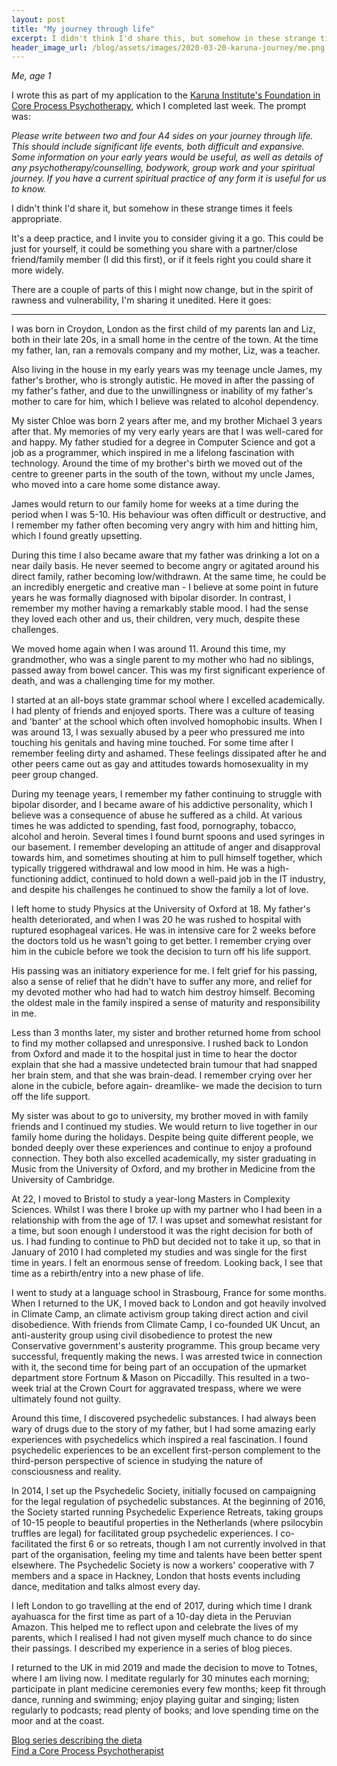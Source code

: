 ```yaml
---
layout: post
title: "My journey through life"
excerpt: I didn't think I'd share this, but somehow in these strange times it feels appropriate.
header_image_url: /blog/assets/images/2020-03-20-karuna-journey/me.png
---
```


*Me, age 1*

I wrote this as part of my application to the [Karuna Institute's Foundation in Core Process Psychotherapy](https://www.karuna-institute.co.uk/foundation-training.html), which I completed last week. The prompt was:

*Please write between two and four A4 sides on your journey through life. This should include significant life events, both difficult and expansive. Some information on your early years would be useful, as well as details of any psychotherapy/counselling, bodywork, group work and your spiritual journey. If you have a current spiritual practice of any form it is useful for us to know.*

I didn't think I'd share it, but somehow in these strange times it feels appropriate.

It's a deep practice, and I invite you to consider giving it a go. This could be just for yourself, it could be something you share with a partner/close friend/family member (I did this first), or if it feels right you could share it more widely.

There are a couple of parts of this I might now change, but in the spirit of rawness and vulnerability, I'm sharing it unedited. Here it goes:

---

I was born in Croydon, London as the first child of my parents Ian and Liz, both in their late 20s, in a small home in the centre of the town. At the time my father, Ian, ran a removals company and my mother, Liz, was a teacher.

Also living in the house in my early years was my teenage uncle James, my father's brother, who is strongly autistic. He moved in after the passing of my father's father, and due to the unwillingness or inability of my father's mother to care for him, which I believe was related to alcohol dependency.

My sister Chloe was born 2 years after me, and my brother Michael 3 years after that. My memories of my very early years are that I was well-cared for and happy. My father studied for a degree in Computer Science and got a job as a programmer, which inspired in me a lifelong fascination with technology. Around the time of my brother's birth we moved out of the centre to greener parts in the south of the town, without my uncle James, who moved into a care home some distance away.

James would return to our family home for weeks at a time during the period when I was 5-10. His behaviour was often difficult or destructive, and I remember my father often becoming very angry with him and hitting him, which I found greatly upsetting.

During this time I also became aware that my father was drinking a lot on a near daily basis. He never seemed to become angry or agitated around his direct family, rather becoming low/withdrawn. At the same time, he could be an incredibly energetic and creative man - I believe at some point in future years he was formally diagnosed with bipolar disorder. In contrast, I remember my mother having a remarkably stable mood. I had the sense they loved each other and us, their children, very much, despite these challenges.

We moved home again when I was around 11. Around this time, my grandmother, who was a single parent to my mother who had no siblings, passed away from bowel cancer. This was my first significant experience of death, and was a challenging time for my mother.

I started at an all-boys state grammar school where I excelled academically. I had plenty of friends and enjoyed sports. There was a culture of teasing and 'banter' at the school which often involved homophobic insults. When I was around 13, I was sexually abused by a peer who pressured me into touching his genitals and having mine touched. For some time after I remember feeling dirty and ashamed. These feelings dissipated after he and other peers came out as gay and attitudes towards homosexuality in my peer group changed.

During my teenage years, I remember my father continuing to struggle with bipolar disorder, and I became aware of his addictive personality, which I believe was a consequence of abuse he suffered as a child. At various times he was addicted to spending, fast food, pornography, tobacco, alcohol and heroin. Several times I found burnt spoons and used syringes in our basement. I remember developing an attitude of anger and disapproval towards him, and sometimes shouting at him to pull himself together, which typically triggered withdrawal and low mood in him. He was a high-functioning addict, continued to hold down a well-paid job in the IT industry, and despite his challenges he continued to show the family a lot of love.

I left home to study Physics at the University of Oxford at 18. My father's health deteriorated, and when I was 20 he was rushed to hospital with ruptured esophageal varices. He was in intensive care for 2 weeks before the doctors told us he wasn't going to get better. I remember crying over him in the cubicle before we took the decision to turn off his life support. 

His passing was an initiatory experience for me. I felt grief for his passing, also a sense of relief that he didn't have to suffer any more, and relief for my devoted mother who had had to watch him destroy himself. Becoming the oldest male in the family inspired a sense of maturity and responsibility in me.

Less than 3 months later, my sister and brother returned home from school to find my mother collapsed and unresponsive. I rushed back to London from Oxford and made it to the hospital just in time to hear the doctor explain that she had a massive undetected brain tumour that had snapped her brain stem, and that she was brain-dead. I remember crying over her alone in the cubicle, before again- dreamlike- we made the decision to turn off the life support.

My sister was about to go to university, my brother moved in with family friends and I continued my studies. We would return to live together in our family home during the holidays. Despite being quite different people, we bonded deeply over these experiences and continue to enjoy a profound connection. They both also excelled academically, my sister graduating in Music from the University of Oxford, and my brother in Medicine from the University of Cambridge.

At 22, I moved to Bristol to study a year-long Masters in Complexity Sciences. Whilst I was there I broke up with my partner who I had been in a relationship with from the age of 17. I was upset and somewhat resistant for a time, but soon enough I understood it was the right decision for both of us. I had funding to continue to PhD but decided not to take it up, so that in January of 2010 I had completed my studies and was single for the first time in years. I felt an enormous sense of freedom. Looking back, I see that time as a rebirth/entry into a new phase of life.

I went to study at a language school in Strasbourg, France for some months. When I returned to the UK, I moved back to London and got heavily involved in Climate Camp, an climate activism group taking direct action and civil disobedience. With friends from Climate Camp, I co-founded UK Uncut, an anti-austerity group using civil disobedience to protest the new Conservative government's austerity programme. This group became very successful, frequently making the news. I was arrested twice in connection with it, the second time for being part of an occupation of the upmarket department store Fortnum & Mason on Piccadilly. This resulted in a two-week trial at the Crown Court for aggravated trespass, where we were ultimately found not guilty.

Around this time, I discovered psychedelic substances. I had always been wary of drugs due to the story of my father, but I had some amazing early experiences with psychedelics which inspired a real fascination. I found psychedelic experiences to be an excellent first-person complement to the third-person perspective of science in studying the nature of consciousness and reality.

In 2014, I set up the Psychedelic Society, initially focused on campaigning for the legal regulation of psychedelic substances. At the beginning of 2016, the Society started running Psychedelic Experience Retreats, taking groups of 10-15 people to beautiful properties in the Netherlands (where psilocybin truffles are legal) for facilitated group psychedelic experiences. I co-facilitated the first 6 or so retreats, though I am not currently involved in that part of the organisation, feeling my time and talents have been better spent elsewhere. The Psychedelic Society is now a workers' cooperative with 7 members and a space in Hackney, London that hosts events including dance, meditation and talks almost every day.

I left London to go travelling at the end of 2017, during which time I drank ayahuasca for the first time as part of a 10-day dieta in the Peruvian Amazon. This helped me to reflect upon and celebrate the lives of my parents, which I realised I had not given myself much chance to do since their passings. I described my experience in a series of blog pieces.

I returned to the UK in mid 2019 and made the decision to move to Totnes, where I am living now. I meditate regularly for 30 minutes each morning; participate in plant medicine ceremonies every few months; keep fit through dance, running and swimming; enjoy playing guitar and singing; listen regularly to podcasts; read plenty of books; and love spending time on the moor and at the coast.

[Blog series describing the dieta](https://medium.com/@stephenreid321/dieta-with-noya-rao-part-1-welcome-to-the-jungle-23bdefec1dad)<br />
[Find a Core Process Psychotherapist](https://www.acpponline.net/)